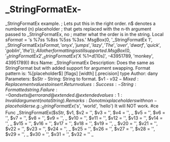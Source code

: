 # _StringFormatEx-
_StringFormatEx example.  ; Lets put this in the right order. n$ denotes a numbered (n) placeholder ; that gets replaced with the n-th argument passed to _StringFormatEx, no ; matter what the order is in the string. Local $sFormat = '%4$s %7$s %1$s %8$s %2$s %5$s %9$s %3$s %6$s.' MsgBox(0, '_StringFormatEx 1', _StringFormatEx($sFormat, 'onyx', 'jumps', 'lazy', 'The', 'over', 'dwarf', 'quick', 'goblin', 'the'))  ; All other formatting is still supported. MsgBox(0, '_StringFormatEx 2', _StringFormatEx('%3$X %1$+d [%2$10s]', -43951789, 'monkey', 43951789))  #cs Name:               _StringFormatEx Description:        Does the same as StringFormat but with added support for                     argument swapping. Format pattern is:                     %[placeholder$] [flags] [width] [.precision] type Author:             dany Parameters:         $sStr       - String: String to format.                     $v1 - $v32  - Mixed: Replacement values to insert. Return values:      Success:    - String: Formatted string.                     Failure:    - 0 and sets @error and @extended.                                   @extended values:                                   1:    Invalid argument (not a String). Remarks:            Do not mix placeholders with non-placeholders e.g.:                     _StringFormatEx('%s %1$s', 'world', 'hello')                     It will NOT work. #ce Func _StringFormatEx($sStr, $v1, $v2 = '', $v3 = '', $v4 = '', _         $v5 = '', $v6 = '', $v7 = '', $v8 = '', $v9 = '', _         $v10 = '', $v11 = '', $v12 = '', $v13 = '', $v14 = '', _         $v15 = '', $v16 = '', $v17 = '', $v18 = '', $v19 = '', _         $v20 = '', $v21 = '', $v22 = '', $v23 = '', $v24 = '', _         $v25 = '', $v26 = '', $v27 = '', $v28 = '', $v29 = '', _         $v30 = '', $v31 = '', $v32 = '' _
